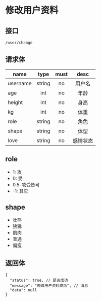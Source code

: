 # 修改用户资料

## 接口
```
/user/change
```

## 请求体
| name     | type     | must     | desc     |
|----------|:--------:|:--------:|:--------:|
| username | string   | no       | 用户名    |
| age      | int      | no       | 年龄      |
| height   | int      | no       | 身高      |
| kg       | int      | no       | 体重     |
| role     | string   | no       | 角色     |
| shape    | string   | no       | 体型     |
| love     | string   | no       | 感情状态  |

## role
- 1: 攻
- 0: 受
- 0.5: 攻受皆可
- -1: 其它

## shape
- 壮熊
- 狒狒
- 肌肉
- 普通
- 偏瘦

## 返回体
```json5
{
  "status": true, // 是否成功
  "message": "修改用户资料成功", // 消息
  "data": null
}
```